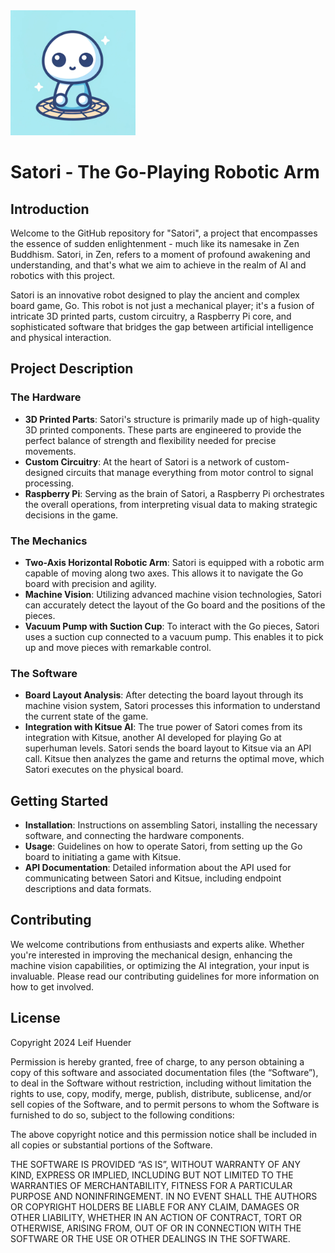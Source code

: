 <img src="Docs/images/Satori_Logo.png" alt="Satori Logo" width="200">

# Satori - The Go-Playing Robotic Arm

## Introduction

Welcome to the GitHub repository for "Satori", a project that encompasses the essence of sudden enlightenment - much like its namesake in Zen Buddhism. Satori, in Zen, refers to a moment of profound awakening and understanding, and that's what we aim to achieve in the realm of AI and robotics with this project.

Satori is an innovative robot designed to play the ancient and complex board game, Go. This robot is not just a mechanical player; it's a fusion of intricate 3D printed parts, custom circuitry, a Raspberry Pi core, and sophisticated software that bridges the gap between artificial intelligence and physical interaction.

## Project Description

### The Hardware

- **3D Printed Parts**: Satori's structure is primarily made up of high-quality 3D printed components. These parts are engineered to provide the perfect balance of strength and flexibility needed for precise movements.
- **Custom Circuitry**: At the heart of Satori is a network of custom-designed circuits that manage everything from motor control to signal processing.
- **Raspberry Pi**: Serving as the brain of Satori, a Raspberry Pi orchestrates the overall operations, from interpreting visual data to making strategic decisions in the game.

### The Mechanics

- **Two-Axis Horizontal Robotic Arm**: Satori is equipped with a robotic arm capable of moving along two axes. This allows it to navigate the Go board with precision and agility.
- **Machine Vision**: Utilizing advanced machine vision technologies, Satori can accurately detect the layout of the Go board and the positions of the pieces.
- **Vacuum Pump with Suction Cup**: To interact with the Go pieces, Satori uses a suction cup connected to a vacuum pump. This enables it to pick up and move pieces with remarkable control.

### The Software

- **Board Layout Analysis**: After detecting the board layout through its machine vision system, Satori processes this information to understand the current state of the game.
- **Integration with Kitsue AI**: The true power of Satori comes from its integration with Kitsue, another AI developed for playing Go at superhuman levels. Satori sends the board layout to Kitsue via an API call. Kitsue then analyzes the game and returns the optimal move, which Satori executes on the physical board.

## Getting Started

- **Installation**: Instructions on assembling Satori, installing the necessary software, and connecting the hardware components.
- **Usage**: Guidelines on how to operate Satori, from setting up the Go board to initiating a game with Kitsue.
- **API Documentation**: Detailed information about the API used for communicating between Satori and Kitsue, including endpoint descriptions and data formats.

## Contributing

We welcome contributions from enthusiasts and experts alike. Whether you're interested in improving the mechanical design, enhancing the machine vision capabilities, or optimizing the AI integration, your input is invaluable. Please read our contributing guidelines for more information on how to get involved.

## License

Copyright 2024 Leif Huender

Permission is hereby granted, free of charge, to any person obtaining a copy of this software and associated documentation files (the “Software”), to deal in the Software without restriction, including without limitation the rights to use, copy, modify, merge, publish, distribute, sublicense, and/or sell copies of the Software, and to permit persons to whom the Software is furnished to do so, subject to the following conditions:

The above copyright notice and this permission notice shall be included in all copies or substantial portions of the Software.

THE SOFTWARE IS PROVIDED “AS IS”, WITHOUT WARRANTY OF ANY KIND, EXPRESS OR IMPLIED, INCLUDING BUT NOT LIMITED TO THE WARRANTIES OF MERCHANTABILITY, FITNESS FOR A PARTICULAR PURPOSE AND NONINFRINGEMENT. IN NO EVENT SHALL THE AUTHORS OR COPYRIGHT HOLDERS BE LIABLE FOR ANY CLAIM, DAMAGES OR OTHER LIABILITY, WHETHER IN AN ACTION OF CONTRACT, TORT OR OTHERWISE, ARISING FROM, OUT OF OR IN CONNECTION WITH THE SOFTWARE OR THE USE OR OTHER DEALINGS IN THE SOFTWARE.

